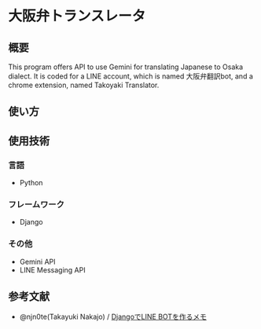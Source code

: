 # 大阪弁トランスレータ
## 概要
This program offers API to use Gemini for translating Japanese to Osaka dialect. It is coded for a LINE account, which is named 大阪弁翻訳bot, and a chrome extension, named Takoyaki Translator.
## 使い方
## 使用技術
### 言語
- Python
### フレームワーク
- Django
### その他
- Gemini API
- LINE Messaging API
## 参考文献
- @njn0te(Takayuki Nakajo) / [DjangoでLINE BOTを作るメモ](https://qiita.com/njn0te/items/d717840dc2addeae6439)